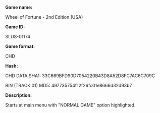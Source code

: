 **Game name:**

Wheel of Fortune - 2nd Edition (USA)

**Game ID:**

SLUS-01174

**Game format:**

CHD

**Hash:**

CHD DATA SHA1: 33C669BFD90D7054220B43D8A52D8FC7AC6C709C

BIN (TRACK 01) MD5: 497735754f12f26fc01e8666d32d93b7

**Description:**

Starts at main menu with "NORMAL GAME" option highlighted.
